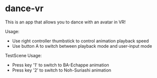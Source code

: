 # dance-vr

This is an app that allows you to dance with an avatar in VR!

Usage:
- Use right controller thumbstick to control animation playback speed
- Use button A to switch between playback mode and user-input mode

TestScene Usage:
- Press key '1' to switch to BA-Echappe animation
- Press key '2' to switch to Noh-Suriashi animation
